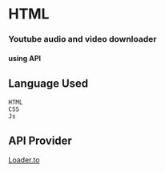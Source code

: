 # HTML
### Youtube audio and video downloader
#### using API

## Language Used
`HTML` <br>
`CSS` <br>
`Js`

## API Provider
[Loader.to](https://loader.to/)
